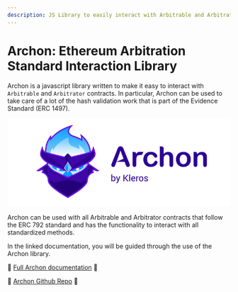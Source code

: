 ```yaml
---
description: JS Library to easily interact with Arbitrable and Arbitration contracts
---
```


# Archon: Ethereum Arbitration Standard Interaction Library

Archon is a javascript library written to make it easy to interact with `Arbitrable` and `Arbitrator` contracts. In particular, Archon can be used to take care of a lot of the hash validation work that is part of the Evidence Standard \(ERC 1497\).

![](../.gitbook/assets/image%20%2813%29.png)

Archon can be used with all Arbitrable and Arbitrator contracts that follow the ERC 792 standard and has the functionality to interact with all standardized methods.

In the linked documentation, you will be guided through the use of the Archon library.

📖 [Full Archon documentation](https://archon.readthedocs.io/en/latest/) 📖 

📁 [Archon Github Repo](https://github.com/kleros/archon) 📁



